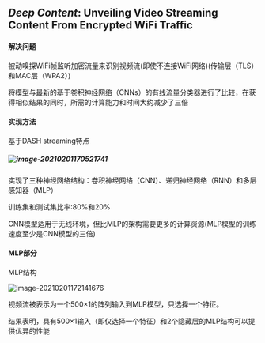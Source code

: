 ## *Deep Content*: Unveiling Video Streaming Content From Encrypted WiFi Traffic

#### 解决问题

被动嗅探WiFi帧监听加密流量来识别视频流(即使不连接WiFi网络)(传输层（TLS）和MAC层（WPA2）)

将模型与最新的基于卷积神经网络（CNNs）的有线流量分类器进行了比较，在获得相似结果的同时，所需的计算能力和时间大约减少了三倍



#### 实现方法

基于DASH streaming特点

##### ![image-20210201170521741](https://cdn.jsdelivr.net/gh/laindream/pics/typora/image-20210201170521741.png)



实现了三种神经网络结构：卷积神经网络（CNN）、递归神经网络（RNN）和多层感知器（MLP）

训练集和测试集比率:80%和20%



CNN模型适用于无线环境，但比MLP的架构需要更多的计算资源(MLP模型的训练速度至少是CNN模型的三倍)



#### MLP部分

MLP结构

![image-20210201172141676](https://cdn.jsdelivr.net/gh/laindream/pics/typora/image-20210201172141676.png)

视频流被表示为一个500×1的阵列输入到MLP模型，只选择一个特征。

结果表明，具有500×1输入（即仅选择一个特征）和2个隐藏层的MLP结构可以提供优异的性能



